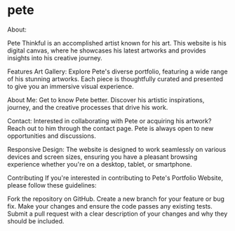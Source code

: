 # pete

About:

Pete Thinkful is an accomplished artist known for his art. This website is his digital canvas, where he showcases his latest artworks and provides insights into his creative journey.

Features
Art Gallery: Explore Pete's diverse portfolio, featuring a wide range of his stunning artworks. Each piece is thoughtfully curated and presented to give you an immersive visual experience.

About Me: Get to know Pete better. Discover his artistic inspirations, journey, and the creative processes that drive his work.

Contact: Interested in collaborating with Pete or acquiring his artwork? Reach out to him through the contact page. Pete is always open to new opportunities and discussions.

Responsive Design: The website is designed to work seamlessly on various devices and screen sizes, ensuring you have a pleasant browsing experience whether you're on a desktop, tablet, or smartphone.


Contributing
If you're interested in contributing to Pete's Portfolio Website, please follow these guidelines:

Fork the repository on GitHub.
Create a new branch for your feature or bug fix.
Make your changes and ensure the code passes any existing tests.
Submit a pull request with a clear description of your changes and why they should be included.
